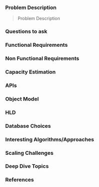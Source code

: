 ### Problem Description
> Problem Description

### Questions to ask


### Functional Requirements


### Non Functional Requirements


### Capacity Estimation


### APIs


### Object Model


### HLD


### Database Choices


### Interesting Algorithms/Approaches


### Scaling Challenges


### Deep Dive Topics


### References